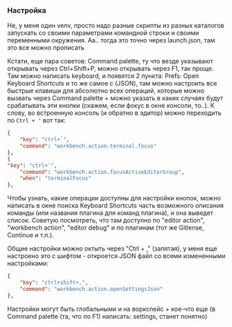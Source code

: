 ### Настройка

Не, у меня один venv, просто надо разные скрипты из разных каталогов запускать со своими параметрами командной строки и своими переменными окружения.
Аа.. тогда это точно через launch.json, там это все можно прописать

Кстати, еще пара советов: Command palette, ту что везде указывают открывать через Ctrl+Shift+P, можно открывать через F1, так проще. Там можно написать keyboard, и появятся 2 пункта: Prefs: Open Keyboard Shortcuts и то же самое с (JSON), там можно настроить все быстрые клавиши для абсолютно всех операций, которые можно вызвать через Command palette + можно указать в каких случаях будут срабатывать эти кнопки (скажем, если фокус в окне консоли, то..). К слову, во встроенную консоль (и обратно в эдитор) можно переходить по `Ctrl + '` вот так:
```json
{
    "key": "ctrl+`",
    "command": "workbench.action.terminal.focus"
},
{
"key": "ctrl+`",
    "command": "workbench.action.focusActiveEditorGroup",
    "when": "terminalFocus"
},
```
Чтобы узнать, какие операции доступны для настройки кнопок, можно написать в окне поиска Keyboard Shortcuts часть возможного описания команды (или названия плагина для команд плагина), и она выведет список. Советую посмотреть, что там доступно по "editor action", "workbench action", "editor debug" и по плагинам (тот же Gitlense, Continue и т.п.).

Общие настройки можно октыть через "Ctrl + ," (запятая), у меня еще настроено это с шифтом - откроется JSON файл со всеми измененными настройками:
```json
{
    "key": "ctrl+shift+,",
    "command": "workbench.action.openSettingsJson"
},
```
Настройки могут быть глобальными и на воркспейс + кое-что еще (в Command palette (та, что по F1) написать: settings, станет понятно)